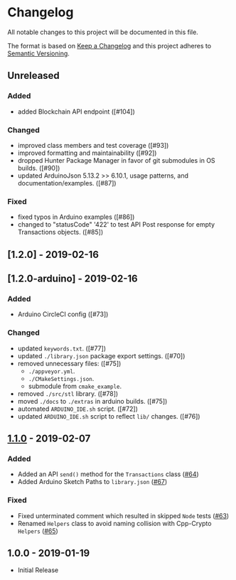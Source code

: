 # Changelog

All notable changes to this project will be documented in this file.

The format is based on [Keep a Changelog](http://keepachangelog.com/en/1.0.0/)
and this project adheres to [Semantic Versioning](http://semver.org/spec/v2.0.0.html).

## Unreleased

### Added

- added Blockchain API endpoint ([#104])

### Changed

- improved class members and test coverage ([#93])
- improved formatting and maintainability ([#92])
- dropped Hunter Package Manager in favor of git submodules in OS builds. ([#90])
- updated ArduinoJson 5.13.2 >> 6.10.1, usage patterns, and documentation/examples. ([#87])

### Fixed

- fixed typos in Arduino examples ([#86])
- changed to "statusCode" '422' to test API Post response for empty Transactions objects. ([#85])

## [1.2.0] - 2019-02-16
## [1.2.0-arduino] - 2019-02-16

### Added

- Arduino CircleCI config ([#73])

### Changed

- updated `keywords.txt`. ([#77])
- updated `./library.json` package export settings. ([#70])
- removed unnecessary files: ([#75])
  - `./appveyor.yml`.
  - `./CMakeSettings.json`.
  - submodule from `cmake_example`.
- removed `./src/stl` library. ([#78])
- moved `./docs` to `./extras` in arduino builds. ([#75])
- automated `ARDUINO_IDE.sh` script. ([#72])
- updated `ARDUINO_IDE.sh` script to reflect `lib/` changes. ([#76])

## [1.1.0] - 2019-02-07

### Added

- Added an API `send()` method for the `Transactions` class ([#64])
- Added Arduino Sketch Paths to `library.json` ([#67])

### Fixed

- Fixed unterminated comment which resulted in skipped `Node` tests ([#63])
- Renamed `Helpers` class to avoid naming collision with Cpp-Crypto `Helpers` ([#65])

## 1.0.0 - 2019-01-19

- Initial Release

[unreleased]: https://github.com/ArkEcosystem/cpp-client/compare/1.1.0...develop
[1.1.0]: https://github.com/ArkEcosystem/cpp-client/compare/1.0.0...1.1.0
[#64]: https://github.com/ArkEcosystem/cpp-client/pull/64
[#67]: https://github.com/ArkEcosystem/cpp-client/pull/67
[#63]: https://github.com/ArkEcosystem/cpp-client/pull/63
[#65]: https://github.com/ArkEcosystem/cpp-client/pull/65

